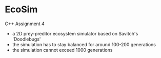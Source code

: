 # EcoSim
C++ Assignment 4

* a 2D prey-preditor ecosystem simulator based on Savitch's 'Doodlebugs'
* the simulation has to stay balanced for around 100-200 generations
* the simulation cannot exceed 1000 generations
